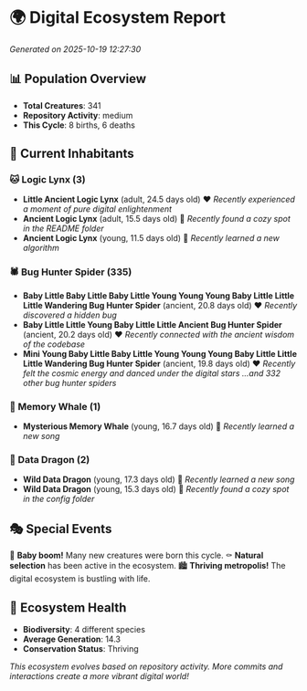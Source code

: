 # 🌍 Digital Ecosystem Report
*Generated on 2025-10-19 12:27:30*

## 📊 Population Overview
- **Total Creatures**: 341
- **Repository Activity**: medium
- **This Cycle**: 8 births, 6 deaths

## 👥 Current Inhabitants

### 🐱 Logic Lynx (3)
- **Little Ancient Logic Lynx** (adult, 24.5 days old) ❤️
  *Recently experienced a moment of pure digital enlightenment*
- **Ancient Logic Lynx** (adult, 15.5 days old) 💛
  *Recently found a cozy spot in the README folder*
- **Ancient Logic Lynx** (young, 11.5 days old) 💛
  *Recently learned a new algorithm*

### 🕷️ Bug Hunter Spider (335)
- **Baby Little Baby Little Baby Little Young Young Young Baby Little Little Little Wandering Bug Hunter Spider** (ancient, 20.8 days old) ❤️
  *Recently discovered a hidden bug*
- **Baby Little Little Young Baby Little Little Ancient Bug Hunter Spider** (ancient, 20.2 days old) ❤️
  *Recently connected with the ancient wisdom of the codebase*
- **Mini Young Baby Little Baby Little Young Young Young Baby Little Little Little Wandering Bug Hunter Spider** (ancient, 19.8 days old) ❤️
  *Recently felt the cosmic energy and danced under the digital stars*
  *...and 332 other bug hunter spiders*

### 🐋 Memory Whale (1)
- **Mysterious Memory Whale** (young, 16.7 days old) 💛
  *Recently learned a new song*

### 🐉 Data Dragon (2)
- **Wild Data Dragon** (young, 17.3 days old) 💚
  *Recently learned a new song*
- **Wild Data Dragon** (young, 15.3 days old) 💚
  *Recently found a cozy spot in the config folder*

## 🎭 Special Events

🎉 **Baby boom!** Many new creatures were born this cycle.
⚰️ **Natural selection** has been active in the ecosystem.
🏙️ **Thriving metropolis!** The digital ecosystem is bustling with life.

## 🔬 Ecosystem Health
- **Biodiversity**: 4 different species
- **Average Generation**: 14.3
- **Conservation Status**: Thriving

*This ecosystem evolves based on repository activity. More commits and interactions create a more vibrant digital world!*